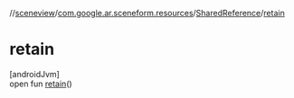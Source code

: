 //[sceneview](../../../index.md)/[com.google.ar.sceneform.resources](../index.md)/[SharedReference](index.md)/[retain](retain.md)

# retain

[androidJvm]\
open fun [retain](retain.md)()
